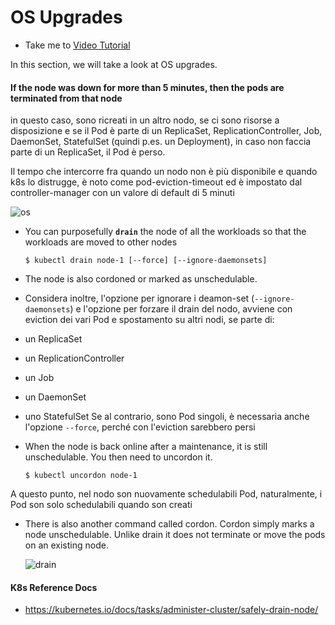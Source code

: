 # OS Upgrades
  - Take me to [Video Tutorial](https://kodekloud.com/topic/os-upgrades/)
  
In this section, we will take a look at OS upgrades.

#### If the node was down for more than 5 minutes, then the pods are terminated from that node
in questo caso, sono ricreati in un altro nodo, se ci sono risorse a disposizione e se il Pod è parte
di un ReplicaSet, ReplicationController, Job, DaemonSet, StatefulSet (quindi p.es. un Deployment), 
in caso non faccia parte di un ReplicaSet, il Pod è perso.

Il tempo che intercorre fra quando un nodo non è più disponibile e quando k8s lo distrugge, è noto come 
pod-eviction-timeout ed è impostato dal controller-manager con un valore di default di 5 minuti

  ![os](../../images/os.PNG)
  
- You can purposefully **`drain`** the node of all the workloads so that the workloads are moved to other nodes
  ```
  $ kubectl drain node-1 [--force] [--ignore-daemonsets]
  ```
- The node is also cordoned or marked as unschedulable.
- Considera inoltre, l'opzione per ignorare i deamon-set (`--ignore-daemonsets`) e l'opzione per forzare 
il drain del nodo, avviene con eviction dei vari Pod e spostamento su altri nodi, se parte di:
 - un ReplicaSet
 - un ReplicationController
 - un Job
 - un DaemonSet
 - uno StatefulSet
Se al contrario, sono Pod singoli, è necessaria anche l'opzione `--force`, perché con l'eviction sarebbero persi

- When the node is back online after a maintenance, it is still unschedulable. You then need to uncordon it.
  ```
  $ kubectl uncordon node-1
  ```
A questo punto, nel nodo son nuovamente schedulabili Pod, naturalmente, i Pod son solo schedulabili quando son creati  

- There is also another command called cordon. Cordon simply marks a node unschedulable. 
Unlike drain it does not terminate or move the pods on an existing node.

  ![drain](../../images/drain.PNG)
  
  
#### K8s Reference Docs
- https://kubernetes.io/docs/tasks/administer-cluster/safely-drain-node/
